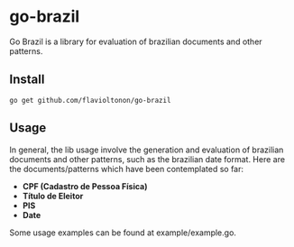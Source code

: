 # go-brazil

Go Brazil is a library for evaluation of brazilian documents and other patterns.

 ## Install
 
 ```
 go get github.com/flavioltonon/go-brazil
 ```
 
## Usage

In general, the lib usage involve the generation and evaluation of brazilian documents and other patterns, such as the brazilian date format.
Here are the documents/patterns which have been contemplated so far:

- **CPF (Cadastro de Pessoa Física)**
- **Título de Eleitor**
- **PIS**
- **Date**

 Some usage examples can be found at example/example.go.
